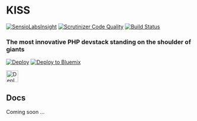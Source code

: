 # KISS
[![SensioLabsInsight](https://insight.sensiolabs.com/projects/8f4a896e-14f4-4502-920d-b61d02273b54/big.png)](https://insight.sensiolabs.com/projects/8f4a896e-14f4-4502-920d-b61d02273b54)
[![Scrutinizer Code Quality](https://scrutinizer-ci.com/g/plispe/kiss/badges/quality-score.png?b=master)](https://scrutinizer-ci.com/g/plispe/kiss/?branch=master)
[![Build Status](https://scrutinizer-ci.com/g/plispe/kiss/badges/build.png?b=master)](https://scrutinizer-ci.com/g/plispe/kiss/build-status/master)

### The most innovative PHP devstack standing on the shoulder of giants

[![Deploy](https://www.herokucdn.com/deploy/button.svg)](https://heroku.com/deploy)
[![Deploy to Bluemix](https://bluemix.net/deploy/button.png)](https://bluemix.net/deploy?https://github.com/plispe/kiss)

<a href="https://my.scalingo.com/deploy?source=https://github.com/plispe/kiss" target="_blank">
   <img src="https://cdn.scalingo.com/deploy/button.svg" alt="Deploy on Scalingo" data-canonical-src="https://cdn.scalingo.com/deploy/button.svg" style="max-width:100%; width="147" height="32">
</a>

## Docs

Coming soon ...
